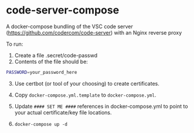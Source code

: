 # code-server-compose
A docker-compose bundling of the VSC code server (https://github.com/codercom/code-server) with an Nginx reverse proxy

To run:
1. Create a file .secret/code-passwd
2. Contents of the file should be:
```bash
PASSWORD=your_password_here
```
3. Use certbot (or tool of your choosing) to create certificates.

4. Copy `docker-compose.yml.template` to `docker-compose.yml`.

5. Update `#### SET ME ####` references in docker-compose.yml to point to your actual certificate/key file locations.

6. `docker-compose up -d`
